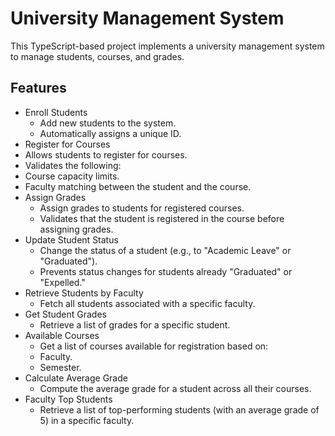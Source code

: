 # University Management System
This TypeScript-based project implements a university management system to manage students, courses, and grades.

## Features
- Enroll Students
  - Add new students to the system.
  - Automatically assigns a unique ID.
-  Register for Courses
  - Allows students to register for courses.
  - Validates the following:
  - Course capacity limits.
  - Faculty matching between the student and the course.
- Assign Grades
  - Assign grades to students for registered courses.
  - Validates that the student is registered in the course before assigning grades.
- Update Student Status
  - Change the status of a student (e.g., to "Academic Leave" or "Graduated").
  - Prevents status changes for students already "Graduated" or "Expelled."
- Retrieve Students by Faculty
  - Fetch all students associated with a specific faculty.
- Get Student Grades
  - Retrieve a list of grades for a specific student.
- Available Courses
  - Get a list of courses available for registration based on:
  - Faculty.
  - Semester.
- Calculate Average Grade
  - Compute the average grade for a student across all their courses.
- Faculty Top Students
  - Retrieve a list of top-performing students (with an average grade of 5) in a specific faculty.
